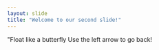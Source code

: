 ```yaml
---
layout: slide
title: "Welcome to our second slide!"
---
```

"Float like a butterfly
Use the left arrow to go back!
